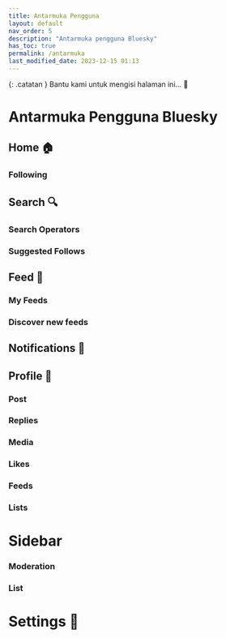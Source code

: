 ```yaml
---
title: Antarmuka Pengguna
layout: default
nav_order: 5
description: "Antarmuka pengguna Bluesky"
has_toc: true
permalink: /antarmuka
last_modified_date: 2023-12-15 01:13
---
```


{: .catatan }
Bantu kami untuk mengisi halaman ini... 🥺

# Antarmuka Pengguna Bluesky

## Home 🏠
### Following

## Search 🔍
### Search Operators
### Suggested Follows

## Feed 📡
### My Feeds
### Discover new feeds

## Notifications 🔔

## Profile 🧔
### Post
### Replies
### Media
### Likes
### Feeds
### Lists

# Sidebar
### Moderation
### List

# Settings 🔧